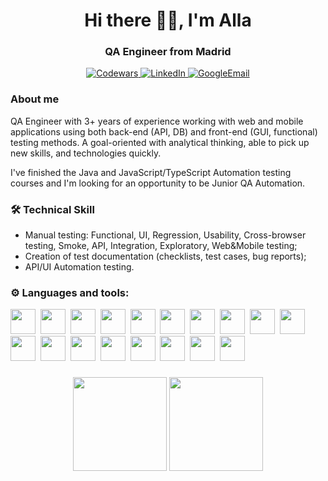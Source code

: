 <div id ='header' align='center'>
<h1>Hi there 👋🏻, I'm Alla</h1>
<h3>QA Engineer from Madrid</h3>
</div>
<div id='social' align='center'>
<a href='https://www.codewars.com/users/Fistawka'>
    <img src= 'https://img.shields.io/badge/Codewars-B1361E?style=for-the-badge&logo=Codewars&logoColor=white' alt='Codewars'/>
</a>
<a href='https://www.linkedin.com/in/alla-varavina/'>
    <img src= 'https://img.shields.io/badge/LinkedIn-0077B5?style=for-the-badge&logo=linkedin&logoColor=white' alt='LinkedIn'/>
</a>
<a href='mailto:varavina1985@gmail.com'>
    <img src= 'https://img.shields.io/badge/Gmail-D14836?style=for-the-badge&logo=gmail&logoColor=white' alt='GoogleEmail'/>
</a>
</div>

### About me
QA Engineer with 3+ years of experience working with web and mobile applications using both back-end (API, DB) and front-end (GUI, functional) testing methods.
A goal-oriented with analytical thinking, able to pick up new skills, and technologies quickly. 

I've finished the Java and JavaScript/TypeScript Automation testing courses and I'm looking for an opportunity to be Junior QA Automation.

### 🛠️ Technical Skill
- Manual testing: Functional, UI, Regression, Usability, Cross-browser testing, Smoke, API, Integration, Exploratory, Web&Mobile testing;
- Creation of test documentation (checklists, test cases, bug reports);
- API/UI Automation testing.

### ⚙️ Languages and tools:
<div>
<img src="https://cdn.jsdelivr.net/gh/devicons/devicon@latest/icons/java/java-original-wordmark.svg"  width='40', height='40' />&nbsp;
<img src="https://cdn.jsdelivr.net/gh/devicons/devicon@latest/icons/javascript/javascript-original.svg"  width='40', height='40' />&nbsp;
<img src="https://cdn.jsdelivr.net/gh/devicons/devicon@latest/icons/typescript/typescript-original.svg"  width='40', height='40' />&nbsp;
<img src="https://cdn.jsdelivr.net/gh/devicons/devicon@latest/icons/jira/jira-original-wordmark.svg" width='40', height='40'/>&nbsp;
<img src="https://cdn.jsdelivr.net/gh/devicons/devicon@latest/icons/confluence/confluence-original-wordmark.svg"  width='40', height='40' />&nbsp;
<img src="https://cdn.jsdelivr.net/gh/devicons/devicon@latest/icons/postman/postman-original.svg" width='40', height='40' />&nbsp;
<img src="https://cdn.jsdelivr.net/gh/devicons/devicon@latest/icons/swagger/swagger-original.svg"  width='40', height='40' />&nbsp;
<img src="https://cdn.jsdelivr.net/gh/devicons/devicon@latest/icons/cypressio/cypressio-original.svg"  width='40', height='40' />&nbsp;
<img src="https://cdn.jsdelivr.net/gh/devicons/devicon@latest/icons/mysql/mysql-original-wordmark.svg"  width='40', height='40' />&nbsp;
<img src="https://cdn.jsdelivr.net/gh/devicons/devicon@latest/icons/postgresql/postgresql-original-wordmark.svg"  width='40', height='40' />&nbsp;
<img src="https://cdn.jsdelivr.net/gh/devicons/devicon@latest/icons/dbeaver/dbeaver-original.svg"  width='40', height='40' />&nbsp;
<img src="https://cdn.jsdelivr.net/gh/devicons/devicon@latest/icons/ssh/ssh-original-wordmark.svg"  width='40', height='40' />&nbsp;
<img src="https://cdn.jsdelivr.net/gh/devicons/devicon@latest/icons/docker/docker-original-wordmark.svg"  width='40', height='40' />&nbsp;
<img src="https://cdn.jsdelivr.net/gh/devicons/devicon@latest/icons/vscode/vscode-original-wordmark.svg"  width='40', height='40' />&nbsp;
<img src="https://cdn.jsdelivr.net/gh/devicons/devicon@latest/icons/browserstack/browserstack-original-wordmark.svg"  width='40', height='40' />&nbsp;
<img src="https://cdn.jsdelivr.net/gh/devicons/devicon@latest/icons/figma/figma-original.svg"  width='40', height='40' />&nbsp;
<img src="https://cdn.jsdelivr.net/gh/devicons/devicon@latest/icons/github/github-original-wordmark.svg"  width='40', height='40' />&nbsp;
<img src="https://cdn.jsdelivr.net/gh/devicons/devicon@latest/icons/playwright/playwright-original.svg"  width='40', height='40' />&nbsp;
</div>

###

<p align='center'>
   <a href="https://github-readme-stats.vercel.app/api?username=romankh3&show_icons=true&count_private=true">
       <img height=150 src="https://github-readme-stats.vercel.app/api?username=VaravinaAlla&show_icons=true&count_private=true"/></a>
   <a href="https://github.com/romankh3/github-readme-stats">
       <img height=150 src="https://github-readme-stats.vercel.app/api/top-langs/?username=VaravinaAlla&layout=compact"/></a>
</p>
